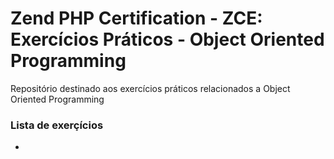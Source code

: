 # Zend PHP Certification - ZCE: Exercícios Práticos - Object Oriented Programming

Repositório destinado aos exercícios práticos relacionados a Object Oriented Programming

### Lista de exerçícios
- 